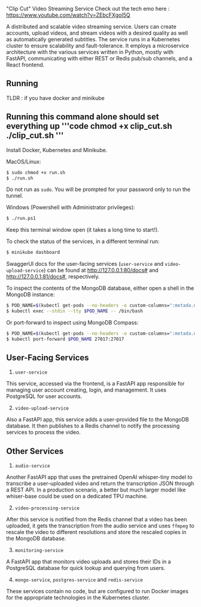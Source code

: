

"Clip Cut" Video Streaming Service
Check out the tech emo here : https://www.youtube.com/watch?v=ZEbcFXgoI5Q 

A distributed and scalable video streaming service. Users can create accounts, upload videos, and stream videos with a desired quality as well as automatically generated subtitles. The service runs in a Kubernetes cluster to ensure scalability and fault-tolerance. It employs a microservice architecture with the various services written in Python, mostly with FastAPI, communicating with either REST or Redis pub/sub channels, and a React frontend.

## Running
TLDR : if you have docker and minikube 

Running this command alone should set everything up 
'''code
chmod +x clip_cut.sh ./clip_cut.sh
'''
---- 

Install Docker, Kubernetes and Minikube.

MacOS/Linux:

```bash
$ sudo chmod +x run.sh
$ ./run.sh
```

Do not run as `sudo`. You will be prompted for your password only to run the tunnel.

Windows (Powershell with Administrator privileges):

```bash
$ ./run.ps1
```

Keep this terminal window open (it takes a long time to start!).

To check the status of the services, in a different terminal run:

```bash
$ minikube dashboard
```

SwaggerUI docs for the user-facing services (`user-service` and `video-upload-service`) can be found at http://127.0.0.1:80/docs# and http://127.0.0.1:81/docs#, respectively.

To inspect the contents of the MongoDB database, either open a shell in the MongoDB instance:

```bash
$ POD_NAME=$(kubectl get-pods --no-headers -o custom-columns=":metada.name" | grep mongodb)
$ kubectl exec --stdin --tty $POD_NAME -- /bin/bash
```

Or port-forward to inspect using MongoDB Compass:

```bash
$ POD_NAME=$(kubectl get-pods --no-headers -o custom-columns=":metada.name" | grep mongodb)
$ kubectl port-forward $POD_NAME 27017:27017
```


## User-Facing Services

1. `user-service`

This service, accessed via the frontend, is a FastAPI app responsible for managing user account creating, login, and management. It uses PostgreSQL for user accounts.

2. `video-upload-service`

Also a FastAPI app, this service adds a user-provided file to the MongoDB database. It then publishes to a Redis channel to notify the processing services to process the video.

## Other Services

1. `audio-service`

Another FastAPI app that uses the pretrained OpenAI whisper-tiny model to transcribe a user-uploaded video and return the transcription JSON through a REST API. In a production scenario, a better but much larger model like whiser-base could be used on a dedicated TPU machine.

2. `video-processing-service`

After this service is notified from the Redis channel that a video has been uploaded, it gets the transcription from the audio service and uses `ffmpeg` to rescale the video to different resolutions and store the rescaled copies in the MongoDB database.

3. `monitoring-service`

A FastAPI app that monitors video uploads and stores their IDs in a PostgreSQL database for quick lookup and querying from users.

4. `mongo-service`, `postgres-service` and `redis-service`

These services contain no code, but are configured to run Docker images for the appropriate technologies in the Kubernetes cluster.
